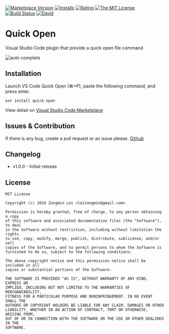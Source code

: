 [![Marketplace Version](http://vsmarketplacebadge.apphb.com/version/leizongmin.quick-open.svg)](https://marketplace.visualstudio.com/items?itemName=leizongmin.quick-open)
[![Installs](http://vsmarketplacebadge.apphb.com/installs/leizongmin.quick-open.svg)](https://marketplace.visualstudio.com/items?itemName=leizongmin.quick-open)
[![Rating](http://vsmarketplacebadge.apphb.com/rating/leizongmin.quick-open.svg)](https://marketplace.visualstudio.com/items?itemName=leizongmin.quick-open)
[![The MIT License](https://img.shields.io/badge/license-MIT-orange.svg?style=flat-square)](http://opensource.org/licenses/MIT)
[![Build Status](https://img.shields.io/travis/leizongmin/vscode-quick-open.svg)](https://travis-ci.org/leizongmin/vscode-quick-open)
[![David](https://img.shields.io/david/leizongmin/vscode-quick-open.svg?style=flat-square)](https://david-dm.org/leizongmin/vscode-quick-open)

# Quick Open

Visual Studio Code plugin that provide a quick open file command

![auto complete](https://github.com/leizongmin/vscode-quick-open/raw/master/images/auto_complete.gif)


## Installation

Launch VS Code Quick Open (⌘+P), paste the following command, and press enter.

```
ext install quick-open
```

View detail on [Visual Studio Code Marketplace](https://marketplace.visualstudio.com/items?itemName=leizongmin.quick-open)


## Issues & Contribution

If there is any bug, create a pull request or an issue please.
[Github](https://github.com/leizongmin/vscode-quick-open)


## Changelog

+ v1.0.0 - Initial release

## License

```
MIT License

Copyright (c) 2016 Zongmin Lei <leizongmin@gmail.com>

Permission is hereby granted, free of charge, to any person obtaining a copy
of this software and associated documentation files (the "Software"), to deal
in the Software without restriction, including without limitation the rights
to use, copy, modify, merge, publish, distribute, sublicense, and/or sell
copies of the Software, and to permit persons to whom the Software is
furnished to do so, subject to the following conditions:

The above copyright notice and this permission notice shall be included in all
copies or substantial portions of the Software.

THE SOFTWARE IS PROVIDED "AS IS", WITHOUT WARRANTY OF ANY KIND, EXPRESS OR
IMPLIED, INCLUDING BUT NOT LIMITED TO THE WARRANTIES OF MERCHANTABILITY,
FITNESS FOR A PARTICULAR PURPOSE AND NONINFRINGEMENT. IN NO EVENT SHALL THE
AUTHORS OR COPYRIGHT HOLDERS BE LIABLE FOR ANY CLAIM, DAMAGES OR OTHER
LIABILITY, WHETHER IN AN ACTION OF CONTRACT, TORT OR OTHERWISE, ARISING FROM,
OUT OF OR IN CONNECTION WITH THE SOFTWARE OR THE USE OR OTHER DEALINGS IN THE
SOFTWARE.
```
